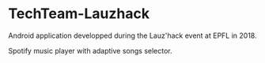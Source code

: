 # TechTeam-Lauzhack

Android application developped during the Lauz'hack event at EPFL in 2018.

Spotify music player with adaptive songs selector.
